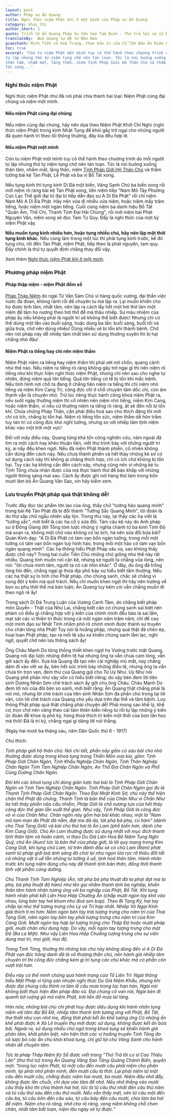 ```yaml
---
layout: post
author: Pháp sư Ấn Quang
title: Nghi thức niệm Phật khi ở một mình của Pháp sư Ấn Quang
category: khai_thi
author_short: 1
quote: Trích từ Ấn Quang Pháp Sư Văn Sao Tam Biên - Thư trả lời cư sĩ Đinh Phước Bảo - thư thứ tư
translateBy:  Bửu Quang tự đệ tử Như Hoà
giaochanh: Minh Tiến và Huệ Trang, theo bản in của Cổ Tấn Báo Ân Niệm Phật Đường, năm 2002.
toc: true
excerpt: "Còn tu niệm Phật một mình tuy có thể hành theo chương trình do mỗi người
tự lập nhưng thứ tự niệm tụng chớ nên tán loạn. Tức là nói buông xuống
thân tâm, nhắm mắt, lặng thần, niệm Tịnh Pháp Giới Hộ Thân Chú và thầm tưởng bài kệ Tán Phật, Lễ Phật và ba vị Bồ
Tát xong..."
---
```


### Nghi thức niệm Phật

Nghi thức niệm Phật như đã nói phải chia thành hai loại: Niệm Phật cùng
đại chúng và niệm một mình.

#### Nếu niệm Phật cùng đại chúng

Nếu niệm cùng đại chúng, hãy nên dựa theo Niệm Phật Khởi Chỉ Nghi (nghi
thức niệm Phật) trong kinh Nhật Tụng để khỏi gây trở ngại cho những
người đã quen hành trì theo lối thông thường, đây kia đều hợp lẽ.

#### Nếu niệm Phật một mình

Còn tu niệm Phật một mình tuy có thể hành theo chương trình do mỗi người
tự lập nhưng thứ tự niệm tụng chớ nên tán loạn. Tức là nói buông xuống
thân tâm, nhắm mắt, lặng thần, niệm [Tịnh Pháp Giới Hộ Thân Chú](#reference1) và thầm tưởng bài kệ Tán Phật, Lễ Phật và ba vị Bồ
Tát xong.


Nếu tụng kinh thì tụng kinh Di Đà một biến, Vãng Sanh Chú ba biến xong
rồi mới niệm rõ ràng bài kệ Tán Phật xong, liền niệm tiếp "Nam Mô Tây
Phương Cực Lạc Thế giới
đại từ đại bi tiếp dẫn đạo sư A Di Đà Phật" rồi chỉ niệm Nam Mô A Di Đà
Phật. Hãy nên vừa đi nhiễu vừa niệm, hoặc niệm mấy trăm tiếng, hoặc niệm
một ngàn tiếng. Cuối cùng niệm ba danh hiệu Bồ Tát "Quán Âm, Thế Chí,
Thanh Tịnh Đại Hải Chúng", rồi mới niệm bài Phát Nguyện Văn, niệm xong
sẽ đọc Tam Tự Quy. Đấy là nghi thức của một kỳ niệm Phật vậy.

**Nếu muốn tụng kinh nhiều hơn, hoặc tụng nhiều chú, hãy nên lập một
thời tụng kinh khác**. Nếu cùng làm trong một lúc thì phải tụng kinh
trước, kế đó tụng chú, rồi đến Tán Phật, niệm Phật, tiếp theo là phát
nguyện, tam quy. Đấy chính là thứ tự quyết định chẳng thay đổi vậy.

Xem thêm [Nghi thức niệm Phật khi ở một mình](/assets/books/Nghi-thức-niệm-Phật-một-mình-soạn-theo-lời-dạy-của-đại-sư-Ấn-Quang.pdf).

### Phương pháp niệm Phật

#### Pháp thập niệm - niệm Phật đếm số

[Pháp Thập Niệm](#reference2) do ngài Từ Vân Sám Chủ vì hàng quốc vương, đại thần việc
nước đa đoan, không rãnh rỗi để chuyên tu mà lập ra. Lại muốn khiến cho
họ được tịnh tâm, nhất tâm, nên lập ra cách lấy hết một hơi thở làm một
niệm để tâm họ nương theo hơi thở để mà thâu nhiếp. Sự màu nhiệm của
pháp ấy nếu không phải là người trí sẽ không thể biết được! Nhưng chỉ có
thể dùng một lần vào buổi sáng, hoặc dùng ba lần: buổi sáng, buổi tối và
giữa trưa, chớ nên dùng nhiều! Dùng nhiều sẽ bị tổn khí thành bệnh. Chớ
nên nói pháp này dễ nhiếp tâm nhất bèn sử dụng thường xuyên thì bị hại
chẳng nhỏ đâu!

#### Niệm Phật ra tiếng hay chỉ nên niệm thầm


Niệm Phật niệm ra tiếng hay niệm thầm thì phải xét nơi chốn, quang cảnh
như thế nào. Nếu niệm ra tiếng rõ ràng không gây trở ngại gì thì nên
niệm rõ tiếng như khi thực hiện nghi thức niệm Phật, nhưng chỉ nên sao
cho nghe tự nhiên, đừng niệm quá lớn tiếng. Quá lớn tiếng có tể bị tổn
khí mắc bệnh. Nếu tình hình nơi chỗ ta đang ở chẳng tiện niệm ra tiếng
thì chỉ niệm nhỏ tiếng và niệm Kim Cang Trì, công đức chỉ ở chỗ chuyên
tâm dốc chí, còn âm thanh vẫn là chuyện nhỏ. Trừ lúc riêng thực hành
công khoá niệm Phật ra, nếu suốt ngày thường niệm thì cố nhiên nên niệm
nhỏ tiếng, niệm Kim Cang, hoặc niệm thầm, vì nếu cứ thường niệm ra tiếng
rõ ràng, ắt sẽ đến nỗi bị tổn khí. Chưa chứng Pháp Thân, cần phải điều
hoà sao cho thích đáng thì mới chỉ có ích, chẳng bị tổn hại. Niệm rõ
tiếng tốn sức, niệm thầm dễ hôn trầm. tuy tán trì có công đức khó nghĩ
tưởng, nhưng so với nhiếp tâm tịnh niệm khác nào một trời một vực!

Đối với mấy điều này, Quang từng khá tốn công nghiên cứu, năm ngoái đã
tìm ra một cách hay khéo thuận tiện, viết thư trình bày với những người
tri kỷ, ai nấy đều khen ngợi. Nếu đã niệm Phật thành phiến, cố nhiên
không cần dùng đến cách này. Nếu chưa thành phiến và hết thảy những kẻ
sơ cơ sử dụng cách này thì không ai chẳng thích hợp, chỉ có ích chứ
không bị tổn hại. Tuy các hạ không cần đến cách này, nhưng cũng nên vì
những kẻ tu Tịnh Tông chưa nhận được cửa mà thực hành thử để bảo khắp
với những người thông sáng mai sau. Cách ấy được ghi nơi hàng thứ tám
trong bốn mươi lăm bộ Ấn Quang Văn Sao, xin hãy kiểm xem.

### Lưu truyền Phật pháp quả thật không dễ!

Trước đây đọc tác phẩm lớn lao của ông, thấy chữ "tướng hảo quang minh"
trong bài Kệ Tán Phật đã bị đổi thành "Tướng Sắc Quang Minh", tôi đoán
là do thợ sắp chữ ngẫu nhiên sắp lộn. Trong thư này, lại thấy các hạ
viết là "tướng sắc", mới biết là các hạ cố ý sửa đổi. Tám câu kệ này do
Anh pháp sư ở Đồng Giang đời Tống tóm lược những ý nghĩa chánh từ ba
kinh Tịnh Độ mà soạn ra, không một chữ nào không có lai lịch, há nên sửa
đổi bừa bãi? Quán Kinh dạy: "A Di Đà Phật có tám vạn bốn ngàn tướng,
trong mỗi một tướng có tám vạn bốn ngàn tuỳ hình hảo, trong mỗi một hảo
có tám vạn bốn ngàn quang minh". Các hạ thông hiểu Phật Pháp sâu xa, sao
không thấy được chỗ này? Trong hai cuốn Tiên Chú những chứ giống như thế
này rất nhiều, Quang tính muốn nói cặn kẽ, nhưng sợ người ta chẳng vừa
lòng, nên nói: "tôi chưa minh tâm, người ta có cái nhìn khác". Ở đây, do
ông đã trống lòng hỏi đến, chẳng ngại gì thừa dịp phô bày sự hiểu biết
tầm thường. Nếu các hạ thật sự lo tính cho Phật pháp, cho chúng sanh,
chắc sẽ chẳng vì xung đột ý kiến mà quở trách. Nếu chỉ muốn khen ngợi
thì hãy nên hướng về bọn xu phụ thời thế mà bàn luận; Ấn Quang tuy kém
cỏi vẫn chẳng muốn đi theo ngõ rẽ ấy!

Trong sách Di Đà Trung Luận của Vương Canh Tâm, do chẳng biết pháp môn
Quyền - Thật của Như Lai, chẳng biết căn cơ chúng sanh sai biệt nên phàm
có điều gì chẳng hợp với ý kiến của chính mình đều bảo là sai lầm, mạt
sát các vị thiện tri thức trong cả một ngàn năm trăm năm, chỉ đề cao một
mình đạo sư Nhất Tỉnh nhằm phô rõ chính mình được thánh sư truyền cho
chân tông nhà Phật! Tuy nói là hoằng pháp, nhưng quả thật đã chèn ép,
hoại loạn Phật pháp, tạo ra mối tệ sâu xa khiến chúng sanh lầm lạc, nghi
ngờ, quyết chớ nên lưu thông sách ấy!

Ông Châu Mạnh Do từng thống thiết khen ngợi họ Vương trước mặt Quang,
Quang nói đại lược những điểm tệ hại nhưng ông ta vẫn chưa cam lòng, vẫn
gởi sách ấy đến. Xưa kia Quang đã tạo nên cái nghiệp mù mắt, nay chẳng
dám đi vào vết xe ấy, bèn hết sức trình bày những điều tệ, nhưng ông ta
vẫn chưa tin trọn vẹn, đem thư của Quang gửi cho Từ Uý Như. Uý Như nói
Quang phê phán như vậy vốn có hiểu biết riêng; do vậy bèn đem lời tiên
sinh Dương Nhân Sơn chê trách sách ấy gởi cho ông Châu. Châu Mạnh Do đem
lời nói của đôi bên so sánh, mới biết rằng: Ấn Quang thật chẳng phải là
nói mò, nhưng lời chê trách của tiên sinh Nhân Sơn đa phần chú trọng tại
lời văn, còn lời chê trách của Quang chủ yếu dựa trên đại thể và tâm
bệnh. Lưu thông Phật pháp quả thật chẳng phải chuyện dễ! Phải mong sao
khế lý, khế cơ, trọn chớ nên vâng theo cái tâm thiên kiến riêng tư rồi
tự lập những ý kiến ức đoán để khoe lạ phô kỳ, hòng thoả thích tri kiến
một thời của bọn tân học mà thôi! Đã là tri kỷ, chẳng ngại gì dâng lời
nói thẳng.

(Ngày hai mươi ba tháng sáu, năm Dân Quốc thứ 6 - 1917)

*Chú thích:*

*<a id="reference1">Tịnh pháp giới hộ thân chú</a>: Nói chi tiết, phần này gồm có sáu
bài chú nhỏ thường được dùng trong khoá tụng trong Thiền Môn xưa kia,
gồm: Tịnh Pháp Giới Chân Ngôn, Tịnh Khẩu Nghiệp Chân Ngôn, Tịnh Thân
Nghiệp Chân Ngôn Tịnh Tam Nghiệp Chân Ngôn, An Thổ Địa Chân Ngôn và Phổ
Cúng Dường Chân Ngôn.*

*Đôi khi các khoá tụng chỉ dùng giản lược hai bài là Tịnh Pháp Giới Chân
Ngôn và Tịnh Tam Nghiệp Chân Ngôn. Tịnh Pháp Giới Chân Ngôn gọi đủ là
Thanh Tịnh Pháp Giới Chân Ngôn. Theo Đại Nhật Kinh Sớ, chú này thể hiện
chân thể Phật đã chứng. Thanh Tịnh là bản thể của Chân Như vì Chân Như
lìa hết thảy phiền não cấu nhiễm, Pháp Giới là chỗ nương tựa của hết
thảy công đức thế gian lẫn xuất thế gian. Như vậy, Tịnh Pháp Giới là
công đức vô vi của Chân Như. Chân ngôn này gồm hai bài khác nhau, một là
"Nam mô tam mạn đa Phật đà nẫm, đạt ma đà da, tát phạ bà phạ, cú hám"
(dành cho Thai Tạng Giới) và bài chú thứ hai là Án Lam (phổ biến hơn,
dành cho Kim Cang Giới). Chú Án Lam thường được sử dụng nhất với mục
đích thanh tịnh thân tâm và hoàn cảnh, vì theo Du Già Liên Hoa Bộ Niệm
Tụng Nghi Quỹ, chứ Án (Aum) tức là bản thể của pháp giới, là lời quy
mạng trong Kim Cang Giới, khi tụng chữ Lam, từ trên đảnh đầu sẽ có chữ
Lam (Ram) phát sanh từ pháp giới toả ánh sáng đỏ chói lọi như ngọn lửa
rực rỡ thiêu đốt tất cả những vật ô uế lẫn những tư tưởng ô uế, tịnh hoá
thân tâm. Hành nhân trước khi tụng niệm dùng chú này để thanh tịnh bản
thân, đồng thời thanh tịnh vật phẩm cúng dường.*

*Chú Thanh Tịnh Tam Nghiệp (Án, tát phạ bà phạ thuật đà ta phạt đạt ma ta
phạ, bà phạ thuật độ hám) như tên gọi nhằm thanh tịnh ba nghiệp, khiến
thân tâm hành nhân tương ứng với ba nghiệp của Phật, Bồ Tát. Khi tụng
hành nhân phải kết Liên Hoa Hiệp Chưởng Ấn (chắp mười ngón tay khít vào
nhau, lưng bàn tay hơi khum như đoá sen búp). Theo Bí Tạng Ký, hai tay
chắp lại như thế tượng trưng cho Lý và Trí hợp nhất. Nhiếp Vô Ngại Kinh
giải thích tỉ mỉ hơn: Năm ngón bên tay trái tượng trưng cho năm trí của
Thai Tạng Giới, năm ngón tay bên tay phải tượng trưng cho năm trí của
Kim Cang Giới. Mười ngón tay hợp lại tượng trưng cho Thập Độ hoặc mười
pháp giới, mười chân như dung hợp. Do vậy, mỗi ngón tay tượng trưng cho
một Độ (Ba La Mật). Như vậy Liên Hoa Hiệp Chưởng tượng trưng cho sự viên
dung mọi trí, mọi giới, mọi độ.*

*Trong Tịnh Tông, thường thì những bài chú này không dùng đến vì A Di Đà
Phật vạn đức hồng danh đã là vô thượng thần chú, nên hành giả nhiếp tâm
chuyên trì thì công đức chẳng kém gì trì tụng các chú khác mà có phần
còn vượt trội hơn.*

*Điều này có thể minh chứng qua hành trạng của Tổ Liên Trì: Ngài thông
hiểu Mật Pháp vì từng san nhuận nghi thức Du Già Niệm Khẩu, nhưng khi
được đại chúng cầu thỉnh ra làm lễ cầu mưa trong lúc hạn hán, Ngài nói
không biết thực hiện đàn pháp đảo vũ. Đại chúng cố van nài, Ngài bèn đi
quanh bờ ruộng gõ mõ niệm Phật, trời liền đổ mưa lai láng.*

*Hơn nữa, những bài chú chỉ phát huy được diệu dụng khi hành nhân tụng
niệm với tâm đại Bồ Đề, nhiếp tâm thanh tịnh tương ứng với Phật, Bồ Tát,
tha thiết như con nhớ mẹ, đồng thời phải kết ấn khế tương ứng Có những
ấn khế phải được A Xà Lê truyền thụ mới được sử dụng, không được kết ấn
bừa bãi. Ngoài ra, sử dụng nhiều chú ngữ trong khoá tụng sẽ khiến hành
giả phân tâm, khởi phân biệt, nên hiện thời các vị hoằng truyền Tịnh
Tông đa số lược bỏ các ấn chú khỏi khoá tụng, chỉ giữ lại chú Vãng Sanh
cho hành nhân dễ chuyên tâm.*

*Tức là <a id="reference2">pháp Thập Niệm Ký Số</a> được viết trong "Thử Trả lời cư
sĩ Cao Thiệu Lân" (thư thứ tư) trong Ấn Quang Văng Sao Tăng Quảng Chánh
Biến, quyển một: "trong lúc niệm Phật, từ một câu đến mười câu phải niệm
cho phân minh, lại phải nhớ phân minh, đến mười câu là thôi. Lại phải
niệm từ một câu đến mười câu, chẳng đuộc niệm hai mươi, ba mươi. Niệm
đâu nhớ đấy, không được lần chuỗi, chỉ dựa vào tâm để nhớ. Nếu nhớ thẳng
vào mười câu thấy khó thì chia thành hai hơi, tức là từ câu thứ nhất đến
câu thứ năm và từ câu thứ sáu đến câu thứ mười. Nếu vẫn thấy mệt, nên từ
câu một đến câu ba, từ câu bốn đến câu sáu, từ câu bảy đến câu mười,
chia làm ba hơi để niệm. Niệm cho rõ ràng, nhớ cho rõ ràng, vọng niệm
không chỗ chen chân, nhất tâm bất loạn, niệm lâu ngày sẽ tự được."*
